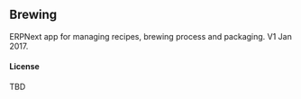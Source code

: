 ## Brewing

ERPNext app for managing recipes, brewing process and packaging. V1 Jan 2017.

#### License

TBD
